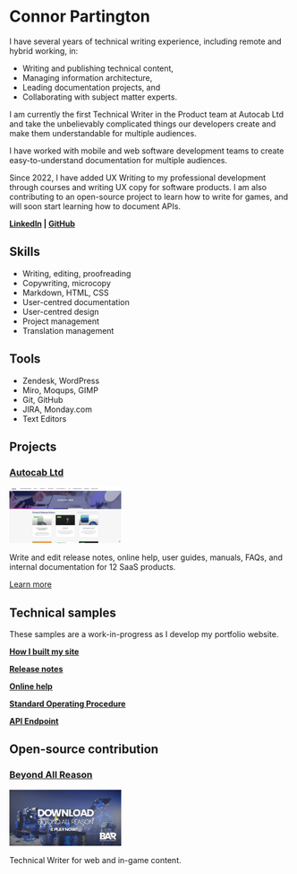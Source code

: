 # Connor Partington

I have several years of technical writing experience, including remote and hybrid working, in:

* Writing and publishing technical content,
* Managing information architecture,
* Leading documentation projects, and
* Collaborating with subject matter experts. 

I am currently the first Technical Writer in the Product team at Autocab Ltd and take the unbelievably complicated things our developers create and make them understandable for multiple audiences.

I have worked with mobile and web software development teams to create easy-to-understand documentation for multiple audiences.

Since 2022, I have added UX Writing to my professional development through courses and writing UX copy for software products. I am also contributing to an open-source project to learn how to write for games, and will soon start learning how to document APIs. 

**[LinkedIn](https://www.linkedin.com/in/connor-partington/) | [GitHub](https://github.com/Connor-Partington)**

## Skills

* Writing, editing, proofreading 
* Copywriting, microcopy  
* Markdown, HTML, CSS 
* User-centred documentation 
* User-centred design 
* Project management  
* Translation management 

## Tools

* Zendesk, WordPress
* Miro, Moqups, GIMP
* Git, GitHub
* JIRA, Monday.com
* Text Editors


## Projects

### [Autocab Ltd](autocabsaas.md)

<img src="img/autocab-wp-after.webp" width="200" height="100">

Write and edit release notes, online help, user guides, manuals, FAQs, and internal documentation for 12 SaaS products. 

[Learn more](autocabsaas.md)

## Technical samples

These samples are a work-in-progress as I develop my portfolio website. 

[**How I built my site**](how-I-built-my-site.md)

[**Release notes**](release-notes.md)

[**Online help**](online-help.md)

[**Standard Operating Procedure**](sop.md)

[**API Endpoint**](weatherapi.md)

## Open-source contribution

### [Beyond All Reason](https://www.beyondallreason.info/)

<img src="img/bod.jpg" width="200" height="100">

Technical Writer for web and in-game content.

